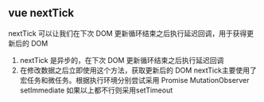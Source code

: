 ## vue nextTick
nextTick 可以让我们在下次 DOM 更新循环结束之后执行延迟回调，用于获得更新后的 DOM
1. nextTick 是异步的，在下次 DOM 更新循环结束之后执行延迟回调 
2. 在修改数据之后立即使用这个方法，获取更新后的 DOM
nextTick主要使用了宏任务和微任务。根据执行环境分别尝试采用
Promise
MutationObserver
setImmediate
如果以上都不行则采用setTimeout